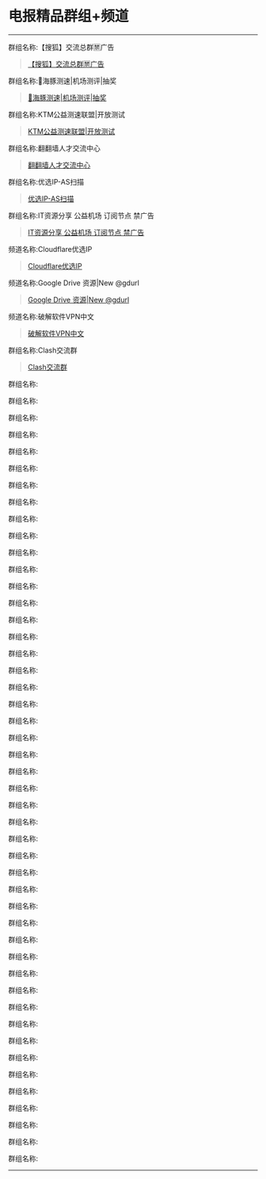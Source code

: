 # 电报精品群组+频道

----------------------------

群组名称:【搜狐】交流总群🈲广告

> [【搜狐】交流总群🈲广告](https://t.me/line "【搜狐】交流总群🈲广告")

群组名称:🐬海豚测速|机场测评|抽奖

> [🐬海豚测速|机场测评|抽奖](https://t.me/haitunspeed "🐬海豚测速|机场测评|抽奖")

群组名称:KTM公益测速联盟|开放测试

> [KTM公益测速联盟|开放测试](https://t.me/ktmspeed "KTM公益测速联盟|开放测试")

群组名称:翻翻墙人才交流中心

> [翻翻墙人才交流中心](https://t.me/FFQGroup "翻翻墙人才交流中心")

群组名称:优选IP-AS扫描

> [优选IP-AS扫描](https://t.me/bestip_one "优选IP-AS扫描")

群组名称:IT资源分享 公益机场 订阅节点 禁广告

> [IT资源分享 公益机场 订阅节点 禁广告](https://t.me/go2sharing "IT资源分享 公益机场 订阅节点 禁广告")

频道名称:Cloudflare优选IP

> [Cloudflare优选IP](https://t.me/cloudflareorg "Cloudflare优选IP")

频道名称:Google Drive 资源|New @gdurl

> [Google Drive 资源|New @gdurl](https://t.me/gdsharing "Google Drive 资源|New @gdurl")

频道名称:破解软件VPN中文

> [破解软件VPN中文](https://t.me/fun_apk "破解软件VPN中文")

群组名称:Clash交流群

> [Clash交流群](https://t.me/clashclient "Clash交流群")

群组名称:

> []( "")

群组名称:

> []( "")

群组名称:

> []( "")

群组名称:

> []( "")

群组名称:

> []( "")

群组名称:

> []( "")

群组名称:

> []( "")

群组名称:

> []( "")

群组名称:

> []( "")

群组名称:

> []( "")

群组名称:

> []( "")

群组名称:

> []( "")

群组名称:

> []( "")

群组名称:

> []( "")

群组名称:

> []( "")

群组名称:

> []( "")

群组名称:

> []( "")

群组名称:

> []( "")

群组名称:

> []( "")

群组名称:

> []( "")

群组名称:

> []( "")

群组名称:

> []( "")

群组名称:

> []( "")

群组名称:

> []( "")

群组名称:

> []( "")

群组名称:

> []( "")

群组名称:

> []( "")

群组名称:

> []( "")

群组名称:

> []( "")

群组名称:

> []( "")

群组名称:

> []( "")

群组名称:

> []( "")

群组名称:

> []( "")

群组名称:

> []( "")

群组名称:

> []( "")

群组名称:

> []( "")

群组名称:

> []( "")

群组名称:

> []( "")

群组名称:

> []( "")

群组名称:

> []( "")

群组名称:

> []( "")

群组名称:

> []( "")

群组名称:

> []( "")

群组名称:

> []( "")

群组名称:

> []( "")

群组名称:

> []( "")

群组名称:

> []( "")


----------------------------